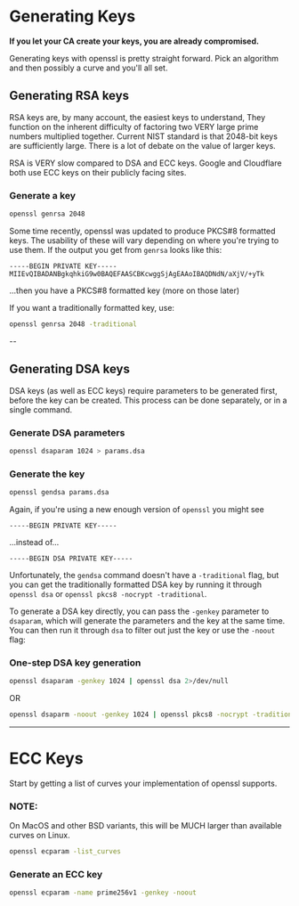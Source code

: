# Generating Keys

**If you let your CA create your keys, you are already compromised.**

Generating keys with openssl is pretty straight forward.
Pick an algorithm and then possibly a curve and you'll all set.

## Generating RSA keys

RSA keys are, by many account, the easiest keys to understand, They
function on the inherent difficulty of factoring two VERY large prime numbers
multiplied together. Current NIST standard is that 2048-bit keys are sufficiently
large. There is a lot of debate on the value of larger keys.

RSA is VERY slow compared to DSA and ECC keys. Google and Cloudflare
both use ECC keys on their publicly facing sites.

### Generate a key

```bash
openssl genrsa 2048 
```

Some time recently, openssl was updated to produce PKCS#8 formatted
keys. The usability of these will vary depending on where you're trying
to use them. If the output you get from `genrsa` looks like this:

```
-----BEGIN PRIVATE KEY-----
MIIEvQIBADANBgkqhkiG9w0BAQEFAASCBKcwggSjAgEAAoIBAQDNdN/aXjV/+yTk
```

...then you have a PKCS#8 formatted key (more on those later)

If you want a traditionally formatted key, use:

```bash
openssl genrsa 2048 -traditional
```

--

## Generating DSA keys

DSA keys (as well as ECC keys) require parameters to be generated first,
before the key can be created. This process can be done separately, or in
a single command.

### Generate DSA parameters

```bash
openssl dsaparam 1024 > params.dsa
```

### Generate the key

```bash
openssl gendsa params.dsa
```

Again, if you're using a new enough version of `openssl` you might see

```
-----BEGIN PRIVATE KEY-----
```

...instead of...


```
-----BEGIN DSA PRIVATE KEY-----
```

Unfortunately, the `gendsa` command doesn't have a `-traditional` flag, but you
can get the traditionally formatted DSA key by running it through `openssl dsa`
or `openssl pkcs8 -nocrypt -traditional`.

To generate a DSA key directly, you can pass the `-genkey` parameter
to `dsaparam`, which will generate the parameters and the key at the same
time. You can then run it through `dsa` to filter out just the key or use the `-noout`
flag:

### One-step DSA key generation

```bash
openssl dsaparam -genkey 1024 | openssl dsa 2>/dev/null
```

OR

```bash
openssl dsaparm -noout -genkey 1024 | openssl pkcs8 -nocrypt -traditional
```

---
# ECC Keys

Start by getting a list of curves your implementation of openssl supports.

### NOTE:
On MacOS and other BSD variants, this will be MUCH larger than available curves
on Linux.

```bash
openssl ecparam -list_curves
```

### Generate an ECC key

```bash
openssl ecparam -name prime256v1 -genkey -noout
```
